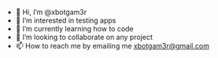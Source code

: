 - 👋 Hi, I’m @xbotgam3r
- 👀 I’m interested in testing apps 
- 🌱 I’m currently learning how to code
- 💞️ I’m looking to collaborate on any project
- 📫 How to reach me by emailing me xbotgam3r@gmail.com

<!---
xbotgam3r/xbotgam3r is a ✨ special ✨ repository because its `README.md` (this file) appears on your GitHub profile.
You can click the Preview link to take a look at your changes.
--->
